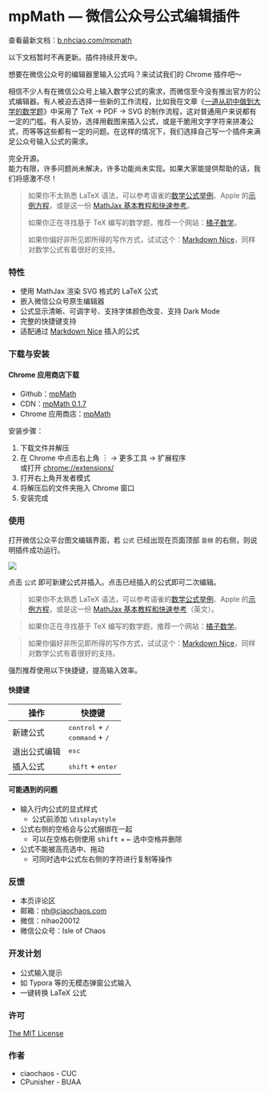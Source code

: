 # mpMath — 微信公众号公式编辑插件

查看最新文档：[b.nhciao.com/mpmath](http://b.nhciao.com/mpmath)

以下文档暂时不再更新。插件持续开发中。

想要在微信公众号的编辑器里输入公式吗？来试试我们的 Chrome 插件吧～

相信不少人有在微信公众号上输入数学公式的需求，而微信至今没有推出官方的公式编辑器。有人被迫去选择一些新的工作流程，比如我在文章《[一道从初中做到大学的数学题](https://mp.weixin.qq.com/s/uCdL9gJUbIs0X5WCXiskgA)》中采用了 TeX -> PDF -> SVG 的制作流程，这对普通用户来说都有一定的门槛。有人妥协，选择用截图来插入公式，或是干脆用文字字符来拼凑公式，而等等这些都有一定的问题。在这样的情况下，我们选择自己写一个插件来满足公众号输入公式的需求。

完全开源。  
能力有限，许多问题尚未解决，许多功能尚未实现。如果大家能提供帮助的话，我们将感激不尽！

> 如果你不太熟悉 LaTeX​ 语法，可以参考语雀的[数学公式举例](https://www.yuque.com/yuque/help/brzicb)、Apple 的[示例方程](https://support.apple.com/zh-cn/HT202501#sample)，或是这一份 [MathJax 基本教程和快速参考](https://math.meta.stackexchange.com/questions/5020/mathjax-basic-tutorial-and-quick-reference)。
>
> 如果你正在寻找基于 TeX​ 编写的数学题，推荐一个网站：[橘子数学](https://www.mathcrowd.cn/)。
>
> 如果你偏好非所见即所得的写作方式，试试这个：[Markdown Nice](https://mdnice.com)，同样对数学公式有着很好的支持。

### 特性

- 使用 MathJax 渲染 SVG 格式的 LaTeX 公式
- 嵌入微信公众号原生编辑器
- 公式显示清晰、可调字号、支持字体颜色改变、支持 Dark Mode
- 完整的快捷键支持
- 适配通过 [Markdown Nice](https://mdnice.com) 插入的公式

### 下载与安装

#### Chrome 应用商店下载

- Github：[mpMath](https://github.com/ciaochaos/mpMath)
- CDN：[mpMath 0.1.7](https://cdn.ciaochaos.com/projects/mpMath/mpMath_0_1_7/mpMath_0_1_7.zip)
- Chrome 应用商店：[mpMath](https://chrome.google.com/webstore/detail/mpmath/nodhgmlcnikgcdfnllmiodlimcdglchh)

安装步骤：

1. 下载文件并解压
2. 在 Chrome 中点击右上角 ︙ -> 更多工具 ->  扩展程序  
   或打开 [chrome://extensions/](chrome://extensions/) 
3. 打开右上角开发者模式
4. 将解压后的文件夹拖入 Chrome 窗口
5. 安装完成

### 使用

打开微信公众平台图文编辑界面，若 `公式` 已经出现在页面顶部 `音频` 的右侧，则说明插件成功运行。

![](https://cdn.ciaochaos.com/blog/user_images/qlv7x.png)

点击 `公式` 即可新建公式并插入。点击已经插入的公式即可二次编辑。

> 如果你不太熟悉 LaTeX 语法，可以参考语雀的[数学公式举例](https://www.yuque.com/yuque/help/brzicb)、Apple 的[示例方程](https://support.apple.com/zh-cn/HT202501#sample)，或是这一份 [MathJax 基本教程和快速参考](https://math.meta.stackexchange.com/questions/5020/mathjax-basic-tutorial-and-quick-reference)（英文）。

> 如果你正在寻找基于 TeX 编写的数学题，推荐一个网站：[橘子数学](https://www.mathcrowd.cn/)。

> 如果你偏好非所见即所得的写作方式，试试这个：[Markdown Nice](https://mdnice.com)，同样对数学公式有着很好的支持。

强烈推荐使用以下快捷键，提高输入效率。

#### 快捷键

| 操作         | 快捷键                                                       |
| ------------ | ------------------------------------------------------------ |
| 新建公式     | <kbd>control</kbd> + <kbd>/</kbd><br /><kbd>command</kbd> + <kbd>/</kbd> |
| 退出公式编辑 | <kbd>esc</kbd>                                               |
| 插入公式     | <kbd>shift</kbd> + <kbd>enter</kbd>                          |

#### 可能遇到的问题

- 输入行内公式的显式样式
  - 公式前添加 `\displaystyle`
- 公式右侧的空格会与公式捆绑在一起
  - 可以在空格右侧使用 <kbd>shift</kbd> + <kbd>←</kbd> 选中空格并删除
- 公式不能被高亮选中、拖动
  - 可同时选中公式左右侧的字符进行复制等操作

### 反馈

- 本页评论区
- 邮箱：nh@ciaochaos.com
- 微信：nihao20012
- 微信公众号：Isle of Chaos

### 开发计划

- 公式输入提示
- 如 Typora 等的无模态弹窗公式输入
- 一键转换 LaTeX 公式

### 许可

[The MIT License](https://opensource.org/licenses/MIT)

### 作者

- ciaochaos - CUC
- CPunisher - BUAA
